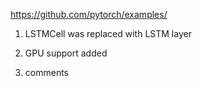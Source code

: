 https://github.com/pytorch/examples/

1) LSTMCell was replaced with LSTM layer

2) GPU support added

3) comments
